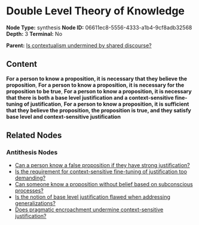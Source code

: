 # Double Level Theory of Knowledge

**Node Type:** synthesis
**Node ID:** 06611ec8-5556-4333-a1b4-9cf8adb32568
**Depth:** 3
**Terminal:** No

**Parent:** [Is contextualism undermined by shared discourse?](is-contextualism-undermined-by-shared-discourse-antithesis-103533f4-1042-4d56-b409-fe514981c645.md)

## Content

**For a person to know a proposition, it is necessary that they believe the proposition**, **For a person to know a proposition, it is necessary for the proposition to be true**, **For a person to know a proposition, it is necessary that there is both a base level justification and a context-sensitive fine-tuning of justification**, **For a person to know a proposition, it is sufficient that they believe the proposition, the proposition is true, and they satisfy base level and context-sensitive justification**

## Related Nodes

### Antithesis Nodes

- [Can a person know a false proposition if they have strong justification?](can-a-person-know-a-false-proposition-if-they-have-strong-justification-antithesis-8ae571c6-c30a-46ec-8ab4-a2ac33092cdc.md)
- [Is the requirement for context-sensitive fine-tuning of justification too demanding?](is-the-requirement-for-context-sensitive-fine-tuning-of-justification-too-demanding-antithesis-2f676688-2b88-4057-9a91-067dafca75ad.md)
- [Can someone know a proposition without belief based on subconscious processes?](can-someone-know-a-proposition-without-belief-based-on-subconscious-processes-antithesis-6ad37971-9e6a-4be4-a20b-7f2845bc1457.md)
- [Is the notion of base level justification flawed when addressing generalizations?](is-the-notion-of-base-level-justification-flawed-when-addressing-generalizations-antithesis-a48f25c2-367c-4909-88c6-abba38c6f74e.md)
- [Does pragmatic encroachment undermine context-sensitive justification?](does-pragmatic-encroachment-undermine-context-sensitive-justification-antithesis-0466edfa-97b2-4ddd-92b1-66311b59d4eb.md)
